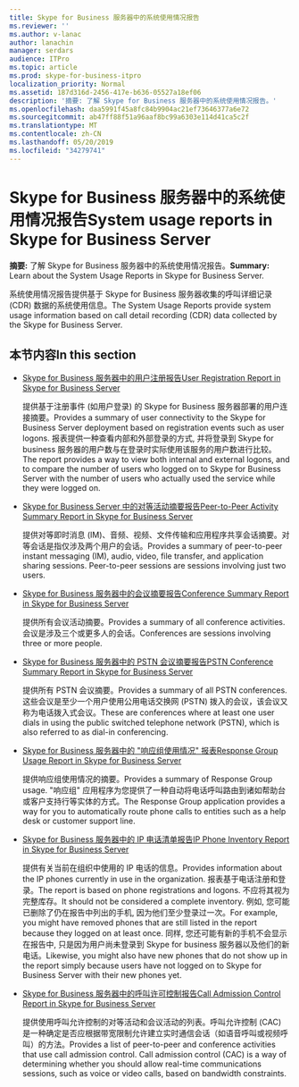 ```yaml
---
title: Skype for Business 服务器中的系统使用情况报告
ms.reviewer: ''
ms.author: v-lanac
author: lanachin
manager: serdars
audience: ITPro
ms.topic: article
ms.prod: skype-for-business-itpro
localization_priority: Normal
ms.assetid: 187d316d-2456-417e-b636-05527a18ef06
description: '摘要: 了解 Skype for Business 服务器中的系统使用情况报告。'
ms.openlocfilehash: daa5991f45a8fc84b9904ac21ef73646377a6e72
ms.sourcegitcommit: ab47ff88f51a96aaf8bc99a6303e114d41ca5c2f
ms.translationtype: MT
ms.contentlocale: zh-CN
ms.lasthandoff: 05/20/2019
ms.locfileid: "34279741"
---
```

# <a name="system-usage-reports-in-skype-for-business-server"></a><span data-ttu-id="5a208-103">Skype for Business 服务器中的系统使用情况报告</span><span class="sxs-lookup"><span data-stu-id="5a208-103">System usage reports in Skype for Business Server</span></span>
 
<span data-ttu-id="5a208-104">**摘要:** 了解 Skype for Business 服务器中的系统使用情况报告。</span><span class="sxs-lookup"><span data-stu-id="5a208-104">**Summary:** Learn about the System Usage Reports in Skype for Business Server.</span></span>
  
<span data-ttu-id="5a208-105">系统使用情况报告提供基于 Skype for Business 服务器收集的呼叫详细记录 (CDR) 数据的系统使用信息。</span><span class="sxs-lookup"><span data-stu-id="5a208-105">The System Usage Reports provide system usage information based on call detail recording (CDR) data collected by the Skype for Business Server.</span></span>
  
## <a name="in-this-section"></a><span data-ttu-id="5a208-106">本节内容</span><span class="sxs-lookup"><span data-stu-id="5a208-106">In this section</span></span>

- [<span data-ttu-id="5a208-107">Skype for Business 服务器中的用户注册报告</span><span class="sxs-lookup"><span data-stu-id="5a208-107">User Registration Report in Skype for Business Server</span></span>](user-registration-report.md)
    
    <span data-ttu-id="5a208-108">提供基于注册事件 (如用户登录) 的 Skype for Business 服务器部署的用户连接摘要。</span><span class="sxs-lookup"><span data-stu-id="5a208-108">Provides a summary of user connectivity to the Skype for Business Server deployment based on registration events such as user logons.</span></span> <span data-ttu-id="5a208-109">报表提供一种查看内部和外部登录的方式, 并将登录到 Skype for business 服务器的用户数与在登录时实际使用该服务的用户数进行比较。</span><span class="sxs-lookup"><span data-stu-id="5a208-109">The report provides a way to view both internal and external logons, and to compare the number of users who logged on to Skype for Business Server with the number of users who actually used the service while they were logged on.</span></span>
    
- [<span data-ttu-id="5a208-110">Skype for Business Server 中的对等活动摘要报告</span><span class="sxs-lookup"><span data-stu-id="5a208-110">Peer-to-Peer Activity Summary Report in Skype for Business Server</span></span>](peer-to-peer-activity-summary-report.md)
    
    <span data-ttu-id="5a208-p102">提供对等即时消息 (IM)、音频、视频、文件传输和应用程序共享会话摘要。对等会话是指仅涉及两个用户的会话。</span><span class="sxs-lookup"><span data-stu-id="5a208-p102">Provides a summary of peer-to-peer instant messaging (IM), audio, video, file transfer, and application sharing sessions. Peer-to-peer sessions are sessions involving just two users.</span></span>
    
- [<span data-ttu-id="5a208-113">Skype for Business 服务器中的会议摘要报告</span><span class="sxs-lookup"><span data-stu-id="5a208-113">Conference Summary Report in Skype for Business Server</span></span>](conference-summary-report.md)
    
    <span data-ttu-id="5a208-114">提供所有会议活动摘要。</span><span class="sxs-lookup"><span data-stu-id="5a208-114">Provides a summary of all conference activities.</span></span> <span data-ttu-id="5a208-115">会议是涉及三个或更多人的会话。</span><span class="sxs-lookup"><span data-stu-id="5a208-115">Conferences are sessions involving three or more people.</span></span>
    
- [<span data-ttu-id="5a208-116">Skype for Business 服务器中的 PSTN 会议摘要报告</span><span class="sxs-lookup"><span data-stu-id="5a208-116">PSTN Conference Summary Report in Skype for Business Server</span></span>](pstn-conference-summary-report.md)
    
    <span data-ttu-id="5a208-117">提供所有 PSTN 会议摘要。</span><span class="sxs-lookup"><span data-stu-id="5a208-117">Provides a summary of all PSTN conferences.</span></span> <span data-ttu-id="5a208-118">这些会议是至少一个用户使用公用电话交换网 (PSTN) 拨入的会议，该会议又称为电话拨入式会议。</span><span class="sxs-lookup"><span data-stu-id="5a208-118">These are conferences where at least one user dials in using the public switched telephone network (PSTN), which is also referred to as dial-in conferencing.</span></span>
    
- [<span data-ttu-id="5a208-119">Skype for Business 服务器中的 "响应组使用情况" 报表</span><span class="sxs-lookup"><span data-stu-id="5a208-119">Response Group Usage Report in Skype for Business Server</span></span>](response-group-usage-report.md)
    
    <span data-ttu-id="5a208-120">提供响应组使用情况的摘要。</span><span class="sxs-lookup"><span data-stu-id="5a208-120">Provides a summary of Response Group usage.</span></span> <span data-ttu-id="5a208-121">"响应组" 应用程序为您提供了一种自动将电话呼叫路由到诸如帮助台或客户支持行等实体的方式。</span><span class="sxs-lookup"><span data-stu-id="5a208-121">The Response Group application provides a way for you to automatically route phone calls to entities such as a help desk or customer support line.</span></span>
    
- [<span data-ttu-id="5a208-122">Skype for Business 服务器中的 IP 电话清单报告</span><span class="sxs-lookup"><span data-stu-id="5a208-122">IP Phone Inventory Report in Skype for Business Server</span></span>](ip-phone-inventory-report.md)
    
    <span data-ttu-id="5a208-123">提供有关当前在组织中使用的 IP 电话的信息。</span><span class="sxs-lookup"><span data-stu-id="5a208-123">Provides information about the IP phones currently in use in the organization.</span></span> <span data-ttu-id="5a208-124">报表基于电话注册和登录。</span><span class="sxs-lookup"><span data-stu-id="5a208-124">The report is based on phone registrations and logons.</span></span> <span data-ttu-id="5a208-125">不应将其视为完整库存。</span><span class="sxs-lookup"><span data-stu-id="5a208-125">It should not be considered a complete inventory.</span></span> <span data-ttu-id="5a208-126">例如, 您可能已删除了仍在报告中列出的手机, 因为他们至少登录过一次。</span><span class="sxs-lookup"><span data-stu-id="5a208-126">For example, you might have removed phones that are still listed in the report because they logged on at least once.</span></span> <span data-ttu-id="5a208-127">同样, 您还可能有新的手机不会显示在报告中, 只是因为用户尚未登录到 Skype for business 服务器以及他们的新电话。</span><span class="sxs-lookup"><span data-stu-id="5a208-127">Likewise, you might also have new phones that do not show up in the report simply because users have not logged on to Skype for Business Server with their new phones yet.</span></span>
    
- [<span data-ttu-id="5a208-128">Skype for Business 服务器中的呼叫许可控制报告</span><span class="sxs-lookup"><span data-stu-id="5a208-128">Call Admission Control Report in Skype for Business Server</span></span>](call-admission-control-report.md)
    
    <span data-ttu-id="5a208-p107">提供使用呼叫允许控制的对等活动和会议活动的列表。呼叫允许控制 (CAC) 是一种确定是否应根据带宽限制允许建立实时通信会话（如语音呼叫或视频呼叫）的方法。</span><span class="sxs-lookup"><span data-stu-id="5a208-p107">Provides a list of peer-to-peer and conference activities that use call admission control. Call admission control (CAC) is a way of determining whether you should allow real-time communications sessions, such as voice or video calls, based on bandwidth constraints.</span></span>
    

